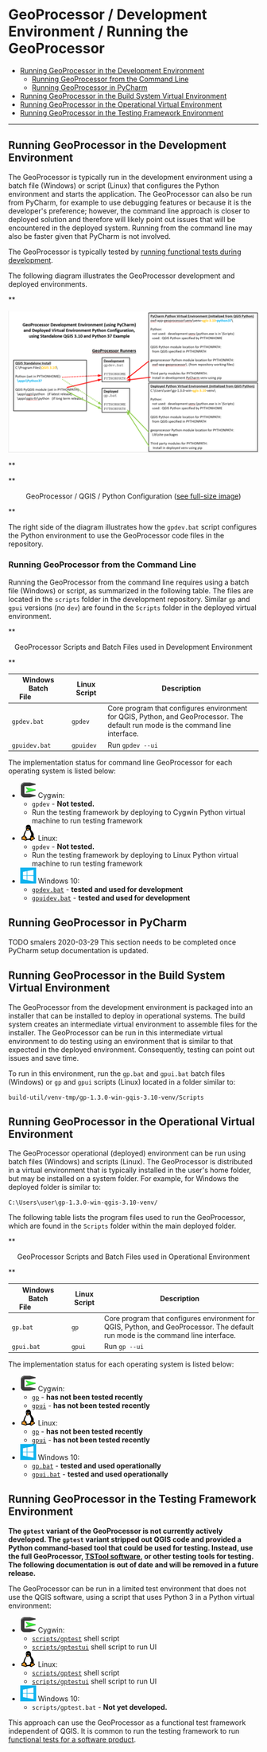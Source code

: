 # GeoProcessor / Development Environment / Running the GeoProcessor #

* [Running GeoProcessor in the Development Environment](#running-geoprocessor-in-the-development-environment)
    + [Running GeoProcessor from the Command Line](#running-geoprocessor-from-the-command-line)
    + [Running GeoProcessor in PyCharm](#running-geoprocessor-in-pycharm)
* [Running GeoProcessor in the  Build System Virtual Environment](#running-geoprocessor-in-the-build-system-virtual-environment)
* [Running GeoProcessor in the Operational Virtual Environment](#running-geoprocessor-in-the-operational-virtual-environment)
* [Running GeoProcessor in the Testing Framework Environment](#running-geoprocessor-in-the-testing-framework-environment)

----------------

## Running GeoProcessor in the Development Environment ##

The GeoProcessor is typically run in the development environment using a batch file (Windows) or script (Linux) that
configures the Python environment and starts the application.
The GeoProcessor can also be run from PyCharm, for example to use debugging features or because it is the developer's preference;
however, the command line approach is closer to deployed solution and therefore 
will likely point out issues that will be encountered in the deployed system.
Running from the command line may also be faster given that PyCharm is not involved.

The GeoProcessor is typically tested by [running functional tests during development](../dev-tasks/testing.md#functional-tests).

The following diagram illustrates the GeoProcessor development and deployed environments.

**<p style="text-align: center;">
![gp-python-config](images/gp-python-config.png)
</p>**

**<p style="text-align: center;">
GeoProcessor / QGIS / Python Configuration (<a href="../images/gp-python-config.png">see full-size image</a>)
</p>**

The right side of the diagram illustrates how the `gpdev.bat` script configures the Python environment
to use the GeoProcessor code files in the repository.

### Running GeoProcessor from the Command Line ###

Running the GeoProcessor from the command line requires using a batch file (Windows) or script, as summarized in the following table.
The files are located in the `scripts` folder in the development repository.
Similar `gp` and `gpui` versions (no `dev`) are found in the `Scripts` folder in the deployed virtual environment.

**<p style="text-align: center;">
GeoProcessor Scripts and Batch Files used in Development Environment
</p>**

| **Windows Batch File**&nbsp;&nbsp;&nbsp;&nbsp;&nbsp;&nbsp;&nbsp;&nbsp;&nbsp;&nbsp;&nbsp;&nbsp;&nbsp;&nbsp; | **Linux Script** | **Description** |
| -- | -- | -- |
| `gpdev.bat` | `gpdev` | Core program that configures environment for QGIS, Python, and GeoProcessor.  The default run mode is the command line interface. |
| `gpuidev.bat` | `gpuidev` | Run `gpdev --ui` |

The implementation status for command line GeoProcessor for each operating system is listed below:

* ![Cygwin](../images/cygwin-32.png) Cygwin:
    + `gpdev` - **Not tested.**
    + Run the testing framework by deploying to Cygwin Python virtual machine to run testing framework
* ![Linux](../images/linux-32.png) Linux:
    + `gpdev` - **Not tested.**
    + Run the testing framework by deploying to Linux Python virtual machine to run testing framework
* ![Windows](../images/windows-32.png) Windows 10:
    + [`gpdev.bat`](https://github.com/OpenWaterFoundation/owf-app-geoprocessor-python/blob/master/scripts/gpdev.bat) - **tested and used for development**
    + [`gpuidev.bat`](https://github.com/OpenWaterFoundation/owf-app-geoprocessor-python/blob/master/scripts/gpuidev.bat) - **tested and used for development**

## Running GeoProcessor in PyCharm ##

TODO smalers 2020-03-29 This section needs to be completed once PyCharm setup documentation is updated.

## Running GeoProcessor in the Build System Virtual Environment ##

The GeoProcessor from the development environment is packaged into an installer that can be installed to deploy in operational systems.
The build system creates an intermediate virtual environment to assemble files for the installer.
The GeoProcessor can be run in this intermediate virtual environment to do testing using an environment that is similar
to that expected in the deployed environment.  Consequently, testing can point out issues and save time.

To run in this environment, run the `gp.bat` and `gpui.bat` batch files (Windows) or `gp` and `gpui` scripts (Linux) located in
a folder similar to:

```
build-util/venv-tmp/gp-1.3.0-win-gqis-3.10-venv/Scripts
``` 

## Running GeoProcessor in the Operational Virtual Environment ##

The GeoProcessor operational (deployed) environment can be run using batch files (Windows) and scripts (Linux). 
The GeoProcessor is distributed in a virtual environment that is typically installed in the user's home folder,
but may be installed on a system folder.  For example, for Windows the deployed folder is similar to:

```
C:\Users\user\gp-1.3.0-win-qgis-3.10-venv/
```

The following table lists the program files used to run the GeoProcessor, which are found in the `Scripts` folder within the main deployed folder.

**<p style="text-align: center;">
GeoProcessor Scripts and Batch Files used in Operational Environment
</p>**

| **Windows Batch File**&nbsp;&nbsp;&nbsp;&nbsp;&nbsp;&nbsp;&nbsp;&nbsp;&nbsp;&nbsp;&nbsp;&nbsp;&nbsp;&nbsp; | **Linux Script** | **Description** |
| -- | -- | -- |
| `gp.bat` | `gp` | Core program that configures environment for QGIS, Python, and GeoProcessor.  The default run mode is the command line interface. |
| `gpui.bat` | `gpui` | Run `gp --ui` |

The implementation status for each operating system is listed below:

* ![Cygwin](../images/cygwin-32.png) Cygwin:
    + [`gp`](https://github.com/OpenWaterFoundation/owf-app-geoprocessor-python/blob/master/scripts/gp) - **has not been tested recently**
    + [`gpui`](https://github.com/OpenWaterFoundation/owf-app-geoprocessor-python/blob/master/scripts/gpui) - **has not been tested recently**
* ![Linux](../images/linux-32.png) Linux:
    + [`gp`](https://github.com/OpenWaterFoundation/owf-app-geoprocessor-python/blob/master/scripts/gp) - **has not been tested recently**
    + [`gpui`](https://github.com/OpenWaterFoundation/owf-app-geoprocessor-python/blob/master/scripts/gpui) - **has not been tested recently**
* ![Windows](../images/windows-32.png) Windows 10:
    + [`gp.bat`](https://github.com/OpenWaterFoundation/owf-app-geoprocessor-python/blob/master/scripts/gp.bat) - **tested and used operationally**
    + [`gpui.bat`](https://github.com/OpenWaterFoundation/owf-app-geoprocessor-python/blob/master/scripts/gpui.bat) - **tested and used operationally**

## Running GeoProcessor in the Testing Framework Environment ##

**The `gptest` variant of the GeoProcessor is not currently actively developed.
The `gptest` variant stripped out QGIS code and provided a Python command-based tool that could be used for testing.
Instead, use the full GeoProcessor, [TSTool software](http://software.openwaterfoundation.org/), or other testing tools for testing.
The following documentation is out of date and will be removed in a future release.**

The GeoProcessor can be run in a limited test environment that does not use the QGIS software,
using a script that uses Python 3 in a Python virtual environment:

* ![Cygwin](../images/cygwin-32.png) Cygwin:
    + [`scripts/gptest`](https://github.com/OpenWaterFoundation/owf-app-geoprocessor-python/blob/master/scripts/gptest) shell script
    + [`scripts/gptestui`](https://github.com/OpenWaterFoundation/owf-app-geoprocessor-python/blob/master/scripts/gptestui) shell script to run UI
* ![Linux](../images/linux-32.png) Linux:
    + [`scripts/gptest`](https://github.com/OpenWaterFoundation/owf-app-geoprocessor-python/blob/master/scripts/gptest) shell script
    + [`scripts/gptestui`](https://github.com/OpenWaterFoundation/owf-app-geoprocessor-python/blob/master/scripts/gptestui) shell script to run UI
* ![Windows](../images/windows-32.png) Windows 10:
    + `scripts/gptest.bat` - **Not yet developed.**

This approach can use the GeoProcessor as a functional test framework independent of QGIS.
It is common to run the testing framework to run [functional tests for a software product](../dev-tasks/testing.md#functional-tests).
